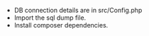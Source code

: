 - DB connection details are in src/Config.php
- Import the sql dump file.
- Install composer dependencies.
